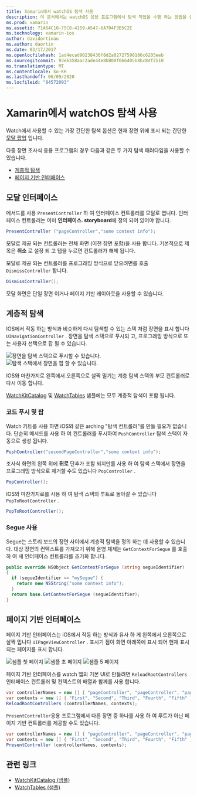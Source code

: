 ```yaml
---
title: Xamarin에서 watchOS 탐색 사용
description: 이 문서에서는 watchOS 응용 프로그램에서 탐색 작업을 수행 하는 방법을 설명 합니다. 모달 인터페이스, 계층적 탐색 및 페이지 기반 인터페이스에 대해 설명 합니다.
ms.prod: xamarin
ms.assetid: 71A64C10-75C8-4159-A547-6A704F3B5C2E
ms.technology: xamarin-ios
author: davidortinau
ms.author: daortin
ms.date: 03/17/2017
ms.openlocfilehash: 1ad4ecad90238436f8d2a02727596186c6205eeb
ms.sourcegitcommit: 93e6358aac2ade44e8b800f066405b8bc8df2510
ms.translationtype: MT
ms.contentlocale: ko-KR
ms.lasthandoff: 06/09/2020
ms.locfileid: "84572093"
---
```

# <a name="working-with-watchos-navigation-in-xamarin"></a>Xamarin에서 watchOS 탐색 사용

Watch에서 사용할 수 있는 가장 간단한 탐색 옵션은 현재 장면 위에 표시 되는 간단한 [모달 팝업](#modal) 입니다.

다중 장면 조사식 응용 프로그램의 경우 다음과 같은 두 가지 탐색 패러다임을 사용할 수 있습니다.

- [계층적 탐색](#Hierarchical_Navigation)
- [페이지 기반 인터페이스](#Page-Based_Interfaces)

<a name="modal"></a>

## <a name="modal-interfaces"></a>모달 인터페이스

메서드를 사용 `PresentController` 하 여 인터페이스 컨트롤러를 모달로 엽니다. 인터페이스 컨트롤러는 이미 **인터페이스. storyboard**에 정의 되어 있어야 합니다.

```csharp
PresentController ("pageController","some context info");
```

모달로 제공 되는 컨트롤러는 전체 화면 (이전 장면 포함)을 사용 합니다. 기본적으로 제목은 **취소** 로 설정 되 고 탭을 누르면 컨트롤러가 해제 됩니다.

모달로 제공 되는 컨트롤러를 프로그래밍 방식으로 닫으려면를 호출 `DismissController` 합니다.

```csharp
DismissController();
```

모달 화면은 단일 장면 이거나 페이지 기반 레이아웃을 사용할 수 있습니다.

<a name="Hierarchical_Navigation"></a>

## <a name="hierarchical-navigation"></a>계층적 탐색

IOS에서 작동 하는 방식과 비슷하게 다시 탐색할 수 있는 스택 처럼 장면을 표시 합니다 `UINavigationController` . 장면을 탐색 스택으로 푸시되 고, 프로그래밍 방식으로 또는 사용자 선택으로 팝 될 수 있습니다.

![](navigation-images/hierarchy-1.png "장면을 탐색 스택으로 푸시할 수 있습니다.") ![](navigation-images/hierarchy-2.png "탐색 스택에서 장면을 팝 할 수 있습니다.")

IOS와 마찬가지로 왼쪽에서 오른쪽으로 살짝 밀기는 계층 탐색 스택의 부모 컨트롤러로 다시 이동 합니다.

[WatchKitCatalog](https://docs.microsoft.com/samples/xamarin/ios-samples/watchos-watchkitcatalog) 및 [WatchTables](https://docs.microsoft.com/samples/xamarin/ios-samples/watchos-watchtables) 샘플에는 모두 계층적 탐색이 포함 됩니다.

### <a name="pushing-and-popping-in-code"></a>코드 푸시 및 팝

Watch 키트를 사용 하면 iOS와 같은 arching "탐색 컨트롤러"를 만들 필요가 없습니다. 단순히 메서드를 사용 하 여 컨트롤러를 푸시하여 `PushController` 탐색 스택이 자동으로 생성 됩니다.

```csharp
PushController("secondPageController","some context info");
```

조사식 화면의 왼쪽 위에 **뒤로** 단추가 포함 되지만를 사용 하 여 탐색 스택에서 장면을 프로그래밍 방식으로 제거할 수도 있습니다 `PopController` .

```csharp
PopController();
```

IOS와 마찬가지로를 사용 하 여 탐색 스택의 루트로 돌아갈 수 있습니다 `PopToRootController` .

```csharp
PopToRootController();
```

### <a name="using-segues"></a>Segue 사용

Segue는 스토리 보드의 장면 사이에서 계층적 탐색을 정의 하는 데 사용할 수 있습니다. 대상 장면의 컨텍스트를 가져오기 위해 운영 체제는 `GetContextForSegue` 를 호출 하 여 새 인터페이스 컨트롤러를 초기화 합니다.

```csharp
public override NSObject GetContextForSegue (string segueIdentifier)
{
  if (segueIdentifier == "mySegue") {
    return new NSString("some context info");
  }
  return base.GetContextForSegue (segueIdentifier);
}
```

<a name="Page-Based_Interfaces"></a>

## <a name="page-based-interfaces"></a>페이지 기반 인터페이스

페이지 기반 인터페이스는 iOS에서 작동 하는 방식과 유사 하 게 왼쪽에서 오른쪽으로 살짝 밉니다 `UIPageViewController` . 표시기 점이 화면 아래쪽에 표시 되어 현재 표시 되는 페이지를 표시 합니다.

![](navigation-images/paged-1.png "샘플 첫 페이지") ![](navigation-images/paged-2.png "샘플 초 페이지") ![](navigation-images/paged-5.png "샘플 5 페이지")

페이지 기반 인터페이스를 watch 앱의 기본 UI로 만들려면 `ReloadRootControllers` 인터페이스 컨트롤러 및 컨텍스트의 배열과 함께를 사용 합니다.

```csharp
var controllerNames = new [] { "pageController", "pageController", "pageController", "pageController", "pageController" };
var contexts = new [] { "First", "Second", "Third", "Fourth", "Fifth" };
ReloadRootControllers (controllerNames, contexts);
```

`PresentController`응용 프로그램에서 다른 장면 중 하나를 사용 하 여 루트가 아닌 페이지 기반 컨트롤러를 제공할 수도 있습니다.

```csharp
var controllerNames = new [] { "pageController", "pageController", "pageController", "pageController", "pageController" };
var contexts = new [] { "First", "Second", "Third", "Fourth", "Fifth" };
PresentController (controllerNames, contexts);
```

## <a name="related-links"></a>관련 링크

- [WatchKitCatalog (샘플)](https://docs.microsoft.com/samples/xamarin/ios-samples/watchos-watchkitcatalog)
- [WatchTables (샘플)](https://developer.xamarin.com//samples/monotouch/watchOS/WatchTables/)
